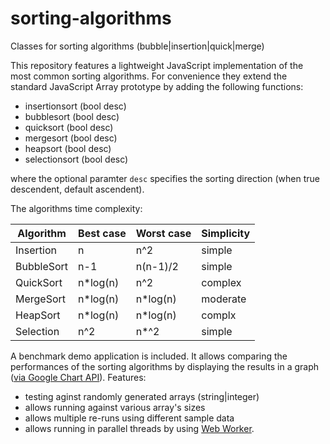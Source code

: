# sorting-algorithms
Classes for sorting algorithms (bubble|insertion|quick|merge)

This repository features a lightweight JavaScript implementation of the most common sorting algorithms. For convenience they extend the standard JavaScript Array prototype by adding the following functions:

- insertionsort (bool desc)
- bubblesort (bool desc)
- quicksort (bool desc)
- mergesort (bool desc)
- heapsort (bool desc)
- selectionsort (bool desc)

where the optional paramter `desc` specifies the sorting direction (when true descendent, default ascendent).

The algorithms time complexity:

| Algorithm | Best case | Worst case |Simplicity|
|-----------|-----------|------------|----------|
|Insertion  |n          |n^2         |simple    |
|BubbleSort |n-1        |n(n-1)/2    |simple    |
|QuickSort  |n*log(n)   |n^2         |complex   |
|MergeSort  |n*log(n)   |n*log(n)    |moderate  |
|HeapSort   |n*log(n)   |n*log(n)    |complx    |
|Selection  |n^2        |n*^2        |simple    |

A benchmark demo application is included. It allows comparing the performances of the sorting algorithms by displaying the results in a graph ([via Google Chart API](https://developers.google.com/chart/)).
Features:
- testing aginst randomly generated arrays (string|integer)
- allows running against various array's sizes
- allows multiple re-runs using different sample data
- allows running in parallel threads by using [Web Worker](https://developer.mozilla.org/en-US/docs/Web/API/Web_Workers_API/Using_web_workers).